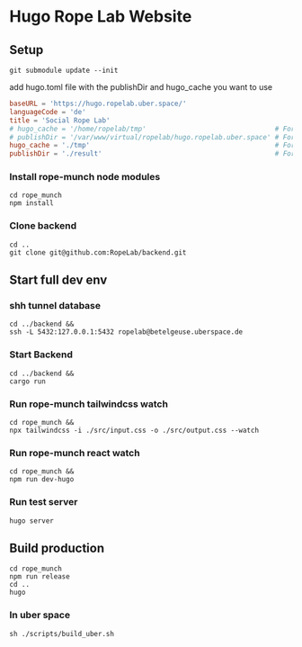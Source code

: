 # Hugo Rope Lab Website

## Setup
```shell
git submodule update --init
```
add hugo.toml file with the publishDir and hugo_cache you want to use 
```toml
baseURL = 'https://hugo.ropelab.uber.space/'
languageCode = 'de'
title = 'Social Rope Lab'
# hugo_cache = '/home/ropelab/tmp'                                # For uberspace
# publishDir = '/var/www/virtual/ropelab/hugo.ropelab.uber.space' # For uberspace
hugo_cache = './tmp'                                              # For local dev
publishDir = './result'                                           # For local dev
```

### Install rope-munch node modules
```shell
cd rope_munch
npm install
```

### Clone backend
```shell
cd ..
git clone git@github.com:RopeLab/backend.git
```



## Start full dev env
### shh tunnel database
```shell
cd ../backend &&
ssh -L 5432:127.0.0.1:5432 ropelab@betelgeuse.uberspace.de
```

### Start Backend
```shell
cd ../backend &&
cargo run
```


### Run rope-munch tailwindcss watch
```shell
cd rope_munch &&
npx tailwindcss -i ./src/input.css -o ./src/output.css --watch
```

### Run rope-munch react watch
```shell
cd rope_munch &&
npm run dev-hugo
```

### Run test server
```shell
hugo server
```


## Build production
```shell
cd rope_munch 
npm run release
cd ..
hugo
```

### In uber space
```shell
sh ./scripts/build_uber.sh
```